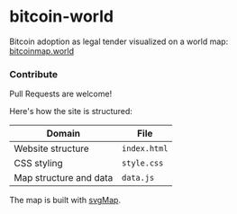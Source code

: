 # bitcoin-world
Bitcoin adoption as legal tender visualized on a world map: [bitcoinmap.world](https://bitcoinmap.world/)

### Contribute
Pull Requests are welcome!

Here's how the site is structured:

| Domain | File |
| --- | --- |
| Website structure | `index.html` |
| CSS styling | `style.css` |
| Map structure and data | `data.js` |

The map is built with [svgMap](https://github.com/StephanWagner/svgMap).

